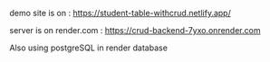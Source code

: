 demo site is on : https://student-table-withcrud.netlify.app/

server is on render.com : https://crud-backend-7yxo.onrender.com

Also using postgreSQL in render database 
  
